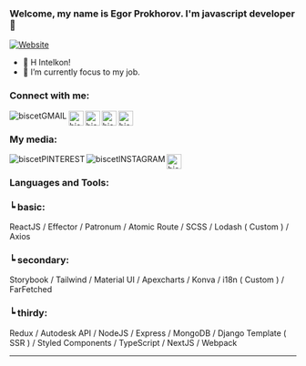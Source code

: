 ### Welcome, my name is Egor Prokhorov. I'm javascript developer 🤩

[![Website](https://img.shields.io/website?logo=io&label=MYPORTFOLIO&style=for-the-badge&url=https%3A%2F%2Fbiscet-portfolio.vercel.app%2F
)](https://biscet-portfolio.vercel.app/)

- 👀 Н Intelkon!
- 💪 I’m currently focus to my job.

### Connect with me:

[<img align="left" alt="biscetGMAIL" src="https://img.icons8.com/metro/26/000000/gmail-login.png"/>][gmail]
[<img align="left" alt="biscetVK" width="26px" src="https://img.icons8.com/android/24/000000/vk-com--v1.png" />][vk]
[<img align="left" alt="biscetTELEGRAM" width="26px" src="https://img.icons8.com/ios-filled/50/000000/telegram-app.png"/>][telegram]
[<img align="left" alt="biscetHABR" width="26px" src="https://career.habr.com/images/favicons/apple-touch-icon-120.png"/>][habr]
[<img align="left" alt="biscetHHRU" width="26px" src="https://upload.wikimedia.org/wikipedia/commons/7/79/HeadHunter_logo.png"/>][hhru]

<br />

### My media:

[<img align="left" alt="biscetPINTEREST" src="https://img.icons8.com/metro/26/000000/pinterest.png"/>][pinterest]
[<img align="left" alt="biscetINSTAGRAM" src="https://img.icons8.com/metro/26/000000/instagram-new.png"/>][instagram]
[<img align="left" alt="biscetSOUNDCLOUD" width="26px" src="https://img.icons8.com/carbon-copy/100/000000/soundcloud.png"/>][soundcloud]

<br />

### Languages and Tools:

### ┕ basic:

ReactJS / Effector / Patronum / Atomic Route / SCSS / Lodash ( Custom ) / Axios

### ┕ secondary:

Storybook / Tailwind / Material UI / Apexcharts / Konva / i18n ( Custom ) / FarFetched

### ┕ thirdy:

Redux / Autodesk API / NodeJS / Express / MongoDB / Django Template ( SSR ) / Styled Components / TypeScript / NextJS / Webpack


---

[website]: https://biscet-portfolio.vercel.app/
[vk]: https://vk.com/id607761386
[pinterest]: https://www.pinterest.ru/biscet275
[instagram]: https://instagram.com/_blsrng
[upwork]: https://www.upwork.com/freelancers/~01b350467f78c03786
[gmail]: mailto:befealmellow@gmail.com
[telegram]: https://telegram.im/@hpch400
[soundcloud]: https://soundcloud.com/biscet
[habr]: https://career.habr.com/biscet
[hhru]: https://togliatti.hh.ru/resume/b27a8469ff09bddac80039ed1f5358466e6534
